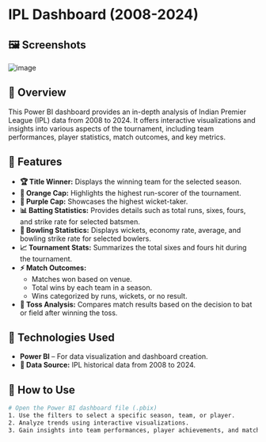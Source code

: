 # IPL Dashboard (2008-2024)

## 🖼️ Screenshots
![image](https://github.com/user-attachments/assets/522a5183-8c49-400c-bbf4-5bdd941420a8)

## 🏏 Overview
This Power BI dashboard provides an in-depth analysis of Indian Premier League (IPL) data from 2008 to 2024. It offers interactive visualizations and insights into various aspects of the tournament, including team performances, player statistics, match outcomes, and key metrics.

## 📌 Features
- **🏆 Title Winner:** Displays the winning team for the selected season.
- **🏏 Orange Cap:** Highlights the highest run-scorer of the tournament.
- **🎯 Purple Cap:** Showcases the highest wicket-taker.
- **📊 Batting Statistics:** Provides details such as total runs, sixes, fours, and strike rate for selected batsmen.
- **🎯 Bowling Statistics:** Displays wickets, economy rate, average, and bowling strike rate for selected bowlers.
- **📈 Tournament Stats:** Summarizes the total sixes and fours hit during the tournament.
- **⚡ Match Outcomes:**
  - Matches won based on venue.
  - Total wins by each team in a season.
  - Wins categorized by runs, wickets, or no result.
- **🎲 Toss Analysis:** Compares match results based on the decision to bat or field after winning the toss.

## 🚀 Technologies Used
- **Power BI** – For data visualization and dashboard creation.
- **📂 Data Source:** IPL historical data from 2008 to 2024.

## 📖 How to Use
```sh
# Open the Power BI dashboard file (.pbix)
1. Use the filters to select a specific season, team, or player.
2. Analyze trends using interactive visualizations.
3. Gain insights into team performances, player achievements, and match outcomes.

